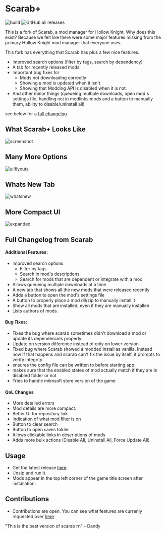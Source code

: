 # Scarab+
![build](https://github.com/TheMulhima/Scarab/actions/workflows/dotnet.yml/badge.svg)
![GitHub all releases](https://img.shields.io/github/downloads/TheMulhima/Scarab/total)

This is a fork of Scarab, a mod manager for Hollow Knight. Why does this exist? Because we felt like there were some 
major features missing from the primary Hollow Knight mod manager that everyone uses.  

This fork has everything that Scarab has plus a few nice features:
- Improved search options (filter by tags, search by dependency)
- A tab for recently released mods
- Important bug fixes for
  - Mods not downloading correctly
  - Showing a mod is updated when it isn't.
  - Showing that Modding API is disabled when it is not.
- And other minor things (queueing multiple downloads, open mod's settings file, handling not in modlinks mods and a button to manually them, ability to disable/uninstall all)

see below for a [full changelog](#full-changelog-from-scarab)

## What Scarab+ Looks Like
![screenshot](./Readme%20Assets/Default.png)

## Many More Options
![allflyouts](./Readme%20Assets/All%20Flyouts.png)

## Whats New Tab
![whatsnew](./Readme%20Assets/whatsnew.png)

## More Compact UI
![expanded](./Readme%20Assets/expanded.png)


## Full Changelog from Scarab
#### Additional Features:
- Improved search options
    - Filter by tags
    - Search in mod's descriptions
    - Search for mods that are dependent or integrate with a mod
- Allows queueing multiple downloads at a time
- A new tab that shows all the new mods that were released recently
- Adds a button to open the mod's settings file
- A button to properly place a mod dll/zip to manually install it
- Show all mods that are installed, even if they are manually installed
- Lists authors of mods.
#### Bug Fixes:
- Fixes the bug where scarab sometimes didn't download a mod or update its dependencies properly.
- Update on version difference instead of only on lower version
- Fixed bug where Scarab showed a modded install as vanilla. Instead now if that happens and scarab can't fix the issue by itself, it prompts to verify integrity
- ensures the config file can be written to before starting app
- makes sure that the enabled states of mod actually match if they are in disabled folder or not
- Tries to handle miirosoft store version of the game
#### QoL Changes
- More detailed errors
- Mod details are more compact.
- Better UI for repository link
- Indication of what mod filter is on
- Button to clear search
- Button to open saves folder
- Allows clickable links in descriptions of mods 
- Adds more bulk actions (Disable All, Uninstall All, Force Update All)

## Usage
- Get the latest release [here](https://github.com/TheMulhima/Scarab/releases/latest).
- Unzip and run it.
- Mods appear in the top left corner of the game title screen after installation.

## Contributions
- Contributions are open. You can see what features are currenly requested over [here](https://github.com/TheMulhima/Scarab/labels/enhancement)

"This is the best version of scarab rn" - Dandy
